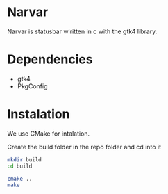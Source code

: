 # Narvar
Narvar is statusbar wiritten in c with the gtk4 library.


# Dependencies
* gtk4
* PkgConfig

# Instalation
We use CMake for intalation.

Create the build folder in the repo folder and cd into it 

``` bash
mkdir build
cd build

cmake .. 
make
```

